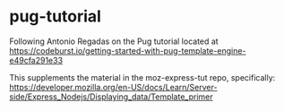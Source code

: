 # pug-tutorial
Following Antonio Regadas on the Pug tutorial located at https://codeburst.io/getting-started-with-pug-template-engine-e49cfa291e33

This supplements the material in the moz-express-tut repo, specifically: https://developer.mozilla.org/en-US/docs/Learn/Server-side/Express_Nodejs/Displaying_data/Template_primer


